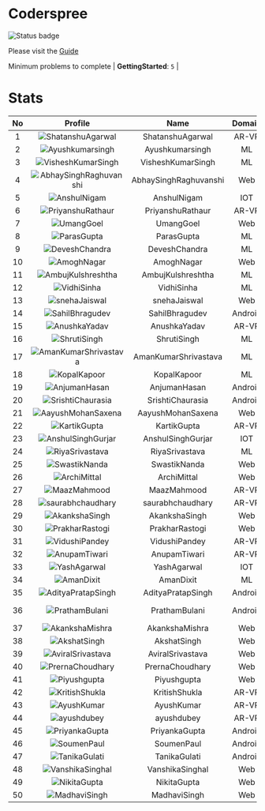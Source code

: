 
Coderspree
==========


![Status badge](https://github.com/InnogeeksOrganization/coderspree/actions/workflows/checkSubmission.yml/badge.svg)  


Please visit the [Guide](./Guide/README.md)  


Minimum problems to complete | **GettingStarted**: `5` |   

# Stats
  

|No|Profile|Name|Domain|Year|Solved|
| :---: | :---: | :---: | :---: | :---: | :---: |
|1|![ShatanshuAgarwal](https://avatars.githubusercontent.com/u/63258511?v=4&s=100)|ShatanshuAgarwal|AR-VR|3|19|
|2|![Ayushkumarsingh](https://avatars.githubusercontent.com/u/84376218?v=4&s=100)|Ayushkumarsingh|ML|2|16|
|3|![VisheshKumarSingh](https://avatars.githubusercontent.com/u/47525494?v=4&s=100)|VisheshKumarSingh|ML|2|15|
|4|![AbhaySinghRaghuvanshi](https://avatars.githubusercontent.com/u/84376218?v=4&s=100)|AbhaySinghRaghuvanshi|Web|2|15|
|5|![AnshulNigam](https://avatars.githubusercontent.com/u/74321084?v=4&s=100)|AnshulNigam|IOT|2|14|
|6|![PriyanshuRathaur](https://avatars.githubusercontent.com/u/86730388?v=4&s=100)|PriyanshuRathaur|AR-VR|2|13|
|7|![UmangGoel](https://avatars.githubusercontent.com/u/84376218?v=4&s=100)|UmangGoel|Web|3|13|
|8|![ParasGupta](https://avatars.githubusercontent.com/u/60445527?v=4&s=100)|ParasGupta|ML|3|12|
|9|![DeveshChandra](https://avatars.githubusercontent.com/u/82612473?v=4&s=100)|DeveshChandra|ML|2|12|
|10|![AmoghNagar](https://avatars.githubusercontent.com/u/84376218?v=4&s=100)|AmoghNagar|Web|3|12|
|11|![AmbujKulshreshtha](https://avatars.githubusercontent.com/u/82520623?v=4&s=100)|AmbujKulshreshtha|ML|2|11|
|12|![VidhiSinha](https://avatars.githubusercontent.com/u/83163944?v=4&s=100)|VidhiSinha|ML|2|11|
|13|![snehaJaiswal](https://avatars.githubusercontent.com/u/84376218?v=4&s=100)|snehaJaiswal|Web|2|11|
|14|![SahilBhragudev](https://avatars.githubusercontent.com/u/84376218?v=4&s=100)|SahilBhragudev|Android|2|10|
|15|![AnushkaYadav](https://avatars.githubusercontent.com/u/63538061?v=4&s=100)|AnushkaYadav|AR-VR|3|9|
|16|![ShrutiSingh](https://avatars.githubusercontent.com/u/82566938?v=4&s=100)|ShrutiSingh|ML|2|9|
|17|![AmanKumarShrivastava](https://avatars.githubusercontent.com/u/84376218?v=4&s=100)|AmanKumarShrivastava|ML|2|9|
|18|![KopalKapoor](https://avatars.githubusercontent.com/u/84376218?v=4&s=100)|KopalKapoor|ML|2|9|
|19|![AnjumanHasan](https://avatars.githubusercontent.com/u/84376218?v=4&s=100)|AnjumanHasan|Android|2|9|
|20|![SrishtiChaurasia](https://avatars.githubusercontent.com/u/84376218?v=4&s=100)|SrishtiChaurasia|Android|2|9|
|21|![AayushMohanSaxena](https://avatars.githubusercontent.com/u/84376218?v=4&s=100)|AayushMohanSaxena|Web|2|9|
|22|![KartikGupta](https://avatars.githubusercontent.com/u/57028920?v=4&s=100)|KartikGupta|AR-VR|3|8|
|23|![AnshulSinghGurjar](https://avatars.githubusercontent.com/u/90499262?v=4&s=100)|AnshulSinghGurjar|IOT|2|8|
|24|![RiyaSrivastava](https://avatars.githubusercontent.com/u/84376218?v=4&s=100)|RiyaSrivastava|ML|2|8|
|25|![SwastikNanda](https://avatars.githubusercontent.com/u/84376218?v=4&s=100)|SwastikNanda|Web|2|8|
|26|![ArchiMittal](https://avatars.githubusercontent.com/u/84376218?v=4&s=100)|ArchiMittal|Web|2|8|
|27|![MaazMahmood](https://avatars.githubusercontent.com/u/83294849?v=4&s=100)|MaazMahmood|AR-VR|2|7|
|28|![saurabhchaudhary](https://avatars.githubusercontent.com/u/54533861?v=4&s=100)|saurabhchaudhary|AR-VR|3|7|
|29|![AkankshaSingh](https://avatars.githubusercontent.com/u/84376218?v=4&s=100)|AkankshaSingh|Web|2|7|
|30|![PrakharRastogi](https://avatars.githubusercontent.com/u/84376218?v=4&s=100)|PrakharRastogi|Web|3|7|
|31|![VidushiPandey](https://avatars.githubusercontent.com/u/86524341?v=4&s=100)|VidushiPandey|AR-VR|2|6|
|32|![AnupamTiwari](https://avatars.githubusercontent.com/u/81892907?v=4&s=100)|AnupamTiwari|AR-VR|2|6|
|33|![YashAgarwal](https://avatars.githubusercontent.com/u/59206738?v=4&s=100)|YashAgarwal|IOT|3|6|
|34|![AmanDixit](https://avatars.githubusercontent.com/u/82611683?v=4&s=100)|AmanDixit|ML|2|6|
|35|![AdityaPratapSingh](https://avatars.githubusercontent.com/u/84376218?v=4&s=100)|AdityaPratapSingh|Android|2|6|
|36|![PrathamBulani](https://avatars.githubusercontent.com/u/84376218?v=4&s=100)|PrathamBulani|Android|Invalid Foldername|6|
|37|![AkankshaMishra](https://avatars.githubusercontent.com/u/84376218?v=4&s=100)|AkankshaMishra|Web|2|6|
|38|![AkshatSingh](https://avatars.githubusercontent.com/u/84376218?v=4&s=100)|AkshatSingh|Web|2|6|
|39|![AviralSrivastava](https://avatars.githubusercontent.com/u/84376218?v=4&s=100)|AviralSrivastava|Web|2|6|
|40|![PrernaChoudhary](https://avatars.githubusercontent.com/u/84376218?v=4&s=100)|PrernaChoudhary|Web|2|6|
|41|![Piyushgupta](https://avatars.githubusercontent.com/u/84376218?v=4&s=100)|Piyushgupta|Web|2|6|
|42|![KritishShukla](https://avatars.githubusercontent.com/u/84233260?v=4&s=100)|KritishShukla|AR-VR|2|5|
|43|![AyushKumar](https://avatars.githubusercontent.com/u/77633249?v=4&s=100)|AyushKumar|AR-VR|2|5|
|44|![ayushdubey](https://avatars.githubusercontent.com/u/33064931?v=4&s=100)|ayushdubey|AR-VR|2|5|
|45|![PriyankaGupta](https://avatars.githubusercontent.com/u/84376218?v=4&s=100)|PriyankaGupta|Android|2|5|
|46|![SoumenPaul](https://avatars.githubusercontent.com/u/84376218?v=4&s=100)|SoumenPaul|Android|2|5|
|47|![TanikaGulati](https://avatars.githubusercontent.com/u/84376218?v=4&s=100)|TanikaGulati|Android|2|5|
|48|![VanshikaSinghal](https://avatars.githubusercontent.com/u/84376218?v=4&s=100)|VanshikaSinghal|Web|3|5|
|49|![NikitaGupta](https://avatars.githubusercontent.com/u/84376218?v=4&s=100)|NikitaGupta|Web|3|5|
|50|![MadhaviSingh](https://avatars.githubusercontent.com/u/84376218?v=4&s=100)|MadhaviSingh|Web|2|5|
